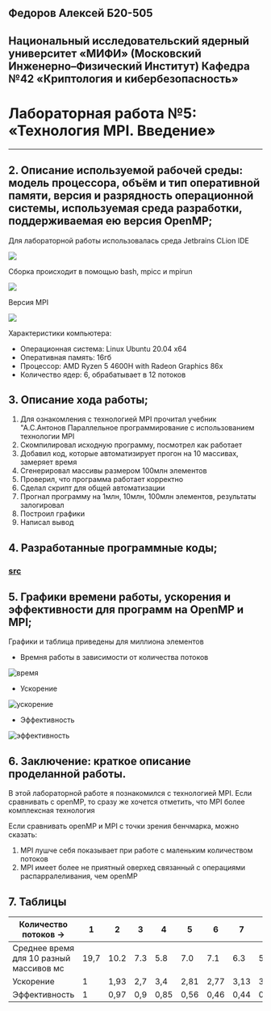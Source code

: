 ## Федоров Алексей Б20-505
## Национальный исследовательский ядерный университет «МИФИ» (Московский Инженерно–Физический Институт) Кафедра №42 «Криптология и кибербезопасность»

# Лабораторная работа №5: «Технология MPI. Введение»

---

## 2. Описание используемой рабочей среды: модель процессора, объём и тип оперативной памяти, версия и разрядность операционной системы, используемая среда разработки, поддерживаемая ею версия OpenMP;

Для лабораторной работы использовалась среда Jetbrains CLion IDE

![](images/clion.png)

Сборка происходит в помощью bash, mpicc и mpirun

![](images/build.png)

Версия MPI

![](images/version.png)

Характеристики компьютера:
- Операционная система: Linux Ubuntu 20.04 x64
- Оперативная память: 16гб
- Процессор: AMD Ryzen 5 4600H with Radeon Graphics 86x
- Количество ядер: 6, обрабатывает в 12 потоков

## 3. Описание хода работы;

1. Для ознакомления с технологией MPI прочитал учебник "А.С.Антонов Параллельное программирование с использованием технологии MPI
2. Скомпилировал исходную программу, посмотрел как работает
3. Добавил код, которые автоматизирует прогон на 10 массивах, замеряет время
4. Сгенерировал массивы размером 100млн элементов
5. Проверил, что программа работает корректно
6. Сделал скрипт для общей автоматизации
7. Прогнал программу на 1млн, 10млн, 100млн элементов, результаты залогировал
8. Построил графики
9. Написал вывод

## 4. Разработанные программные коды;

### [src](https://github.com/ullibniss/parallel-programming-22-23/tree/master/lab5)

## 5. Графики времени работы, ускорения и эффективности для программ на OpenMP и MPI;

Графики и таблица приведены для миллиона элементов

- Времня работы в зависимости от количества потоков

![время](images/1m_time.png)

- Ускорение 

![ускорение](images/1m_velocity.png)

- Эффективность

![эффективность](images/1m_efficiency.png)

## 6. Заключение: краткое описание проделанной работы.

В этой лабораторной работе я познакомился с технологией MPI. Если сравнивать с openMP, то сразу же хочется отметить, что MPI более комплексная технология

Если сравнивать openMP и MPI с точки зрения бенчмарка, можно сказать:

1) MPI лушче себя показывает при работe с маленьким количеством потоков
2) MPI имеет более не приятный оверхед связанный с операциями распарралеливания, чем openMP


## 7. Таблицы

Количество потоков ->| 1 | 2    | 3     | 4    | 5    | 6    | 7    | 8    |9| 10   | 11  |12
---|---|------|-------|------|------|------|------|------|---|------|-----|---
Среднее время для 10 разный массивов мс | 19,7 | 10.2 | 7.3   | 5.8  | 7.0  | 7.1  | 6.3  | 5.2  | 4.7 | 5.3  | 9.1 | 11.3
Ускорение | 1 | 1,93 | 2,7   | 3,4  | 2,81 | 2,77 | 3,13 | 3,78 | 4,19 | 3,72 | 2,17 | 1,74
Эффективность | 1 | 0,97 |  0,9 |  0,85 | 0,56  | 0,46  | 0,44 | 0,47 | 0,46 | 0,37 | 0,2 | 0,15
